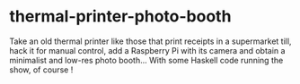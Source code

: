 # thermal-printer-photo-booth
Take an old thermal printer like those that print receipts in a supermarket till, hack it for manual control, add a Raspberry Pi with its camera and obtain a minimalist and low-res photo booth...  With some Haskell code running the show, of course !
